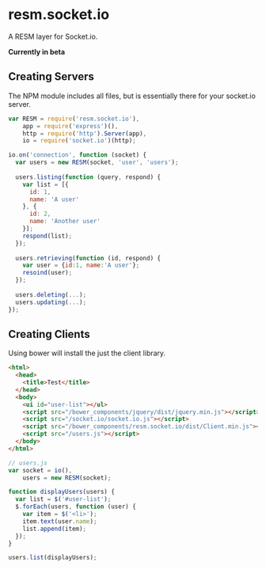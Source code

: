 resm.socket.io
==============

A RESM layer for Socket.io.

**Currently in beta**

Creating Servers
----------------

The NPM module includes all files, but is essentially there for your socket.io server.

```js
var RESM = require('resm.socket.io'),
    app = require('express')(),
    http = require('http').Server(app),
    io = require('socket.io')(http);

io.on('connection', function (socket) {
  var users = new RESM(socket, 'user', 'users');
  
  users.listing(function (query, respond) {
    var list = [{
      id: 1,
      name: 'A user'
    }, {
      id: 2,
      name: 'Another user'
    }];
    respond(list);
  });
  
  users.retrieving(function (id, respond) {
    var user = {id:1, name:'A user'};
    resoind(user);
  });
  
  users.deleting(...);
  users.updating(...);
});
```

Creating Clients
----------------

Using bower will install the just the client library.

```html
<html>
  <head>
    <title>Test</title>
  </head>
  <body>
    <ui id="user-list"></ul>
    <script src="/bower_components/jquery/dist/jquery.min.js"></script>
    <script src="/socket.io/socket.io.js"></script>
    <script src="/bower_components/resm.socket.io/dist/Client.min.js"></script>
    <script src="/users.js"></script>
  </body>
</html>
```

```js
// users.js
var socket = io(),
    users = new RESM(socket);

function displayUsers(users) {
  var list = $('#user-list');
  $.forEach(users, function (user) {
    var item = $('<li>');
    item.text(user.name);
    list.append(item);
  });
}

users.list(displayUsers);
```
